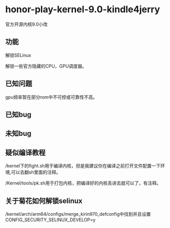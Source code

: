 # honor-play-kernel-9.0-kindle4jerry
官方开源内核9.0小改
## 功能
解锁SELinux

解锁一些官方隐藏的CPU，GPU调度器。
## 已知问题
gpu频率暂在部分rom中不可控或可靠性不高。
## 已知bug
## 未知bug
## 疑似编译教程
/kernel下的fight.sh用于编译内核，但是我建议你在编译之前打开文件配置一下环境,可以去翻sh里面的注释。

/Kernel/tools/pk.sh用于打包内核，把编译好的内核丢进去就可以了，有注释。
## 关于菊花如何解锁selinux
/kernel/arch/arm64/configs/merge_kirin970_defconfig中找到并且设置CONFIG_SECURITY_SELINUX_DEVELOP=y
